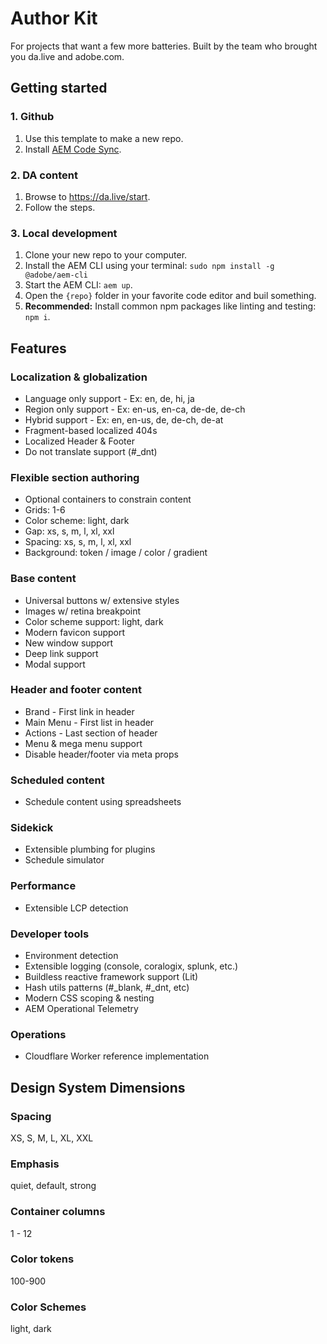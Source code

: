 # Author Kit
For projects that want a few more batteries. Built by the team who brought you da.live and adobe.com.

## Getting started

### 1. Github
1. Use this template to make a new repo.
1. Install [AEM Code Sync](https://da.live/bot).

### 2. DA content
1. Browse to https://da.live/start.
2. Follow the steps.

### 3. Local development
1. Clone your new repo to your computer.
1. Install the AEM CLI using your terminal: `sudo npm install -g @adobe/aem-cli`
1. Start the AEM CLI: `aem up`.
1. Open the `{repo}` folder in your favorite code editor and buil something.
1. **Recommended:** Install common npm packages like linting and testing: `npm i`.

## Features

### Localization & globalization
* Language only support - Ex: en, de, hi, ja
* Region only support - Ex: en-us, en-ca, de-de, de-ch
* Hybrid support - Ex: en, en-us, de, de-ch, de-at
* Fragment-based localized 404s
* Localized Header & Footer
* Do not translate support (#_dnt)

### Flexible section authoring
* Optional containers to constrain content
* Grids: 1-6
* Color scheme: light, dark
* Gap: xs, s, m, l, xl, xxl
* Spacing: xs, s, m, l, xl, xxl
* Background: token / image / color / gradient

### Base content
* Universal buttons w/ extensive styles
* Images w/ retina breakpoint
* Color scheme support: light, dark
* Modern favicon support
* New window support
* Deep link support
* Modal support

### Header and footer content
* Brand - First link in header
* Main Menu - First list in header
* Actions - Last section of header
* Menu & mega menu support
* Disable header/footer via meta props

### Scheduled content
* Schedule content using spreadsheets

### Sidekick
* Extensible plumbing for plugins
* Schedule simulator

### Performance
* Extensible LCP detection

### Developer tools
* Environment detection
* Extensible logging (console, coralogix, splunk, etc.)
* Buildless reactive framework support (Lit)
* Hash utils patterns (#_blank, #_dnt, etc)
* Modern CSS scoping & nesting
* AEM Operational Telemetry

### Operations
* Cloudflare Worker reference implementation

## Design System Dimensions

### Spacing
XS, S, M, L, XL, XXL

### Emphasis
quiet, default, strong

### Container columns
1 - 12

### Color tokens
100-900

### Color Schemes
light, dark

